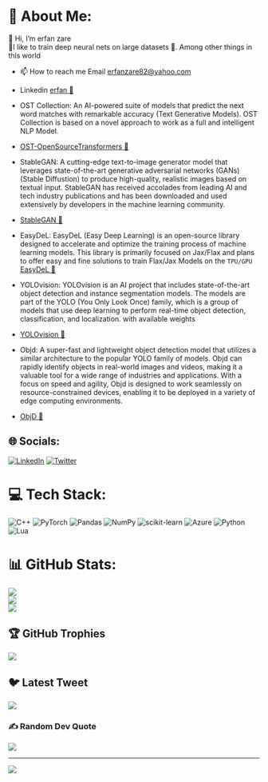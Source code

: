 # 💫 About Me:
👋 Hi, I’m erfan zare<br>👀I like to train deep neural nets on large datasets 🧠. Among other things in this world

- 📫 How to reach me Email erfanzare82@yahoo.com
- Linkedin [erfan 🚀](https://www.linkedin.com/in/erfan-zare-chavoshi-908258239/)

- OST Collection: An AI-powered suite of models that predict the next word matches with remarkable accuracy (Text Generative Models). OST Collection is based on a novel approach to work as a full and intelligent NLP Model.

- [OST-OpenSourceTransformers 🚀](https://github.com/erfanzar/OST-OpenSourceTransformers)

- StableGAN: A cutting-edge text-to-image generator model that leverages state-of-the-art generative adversarial networks (GANs)(Stable Diffustion) to produce high-quality, realistic images based on textual input. StableGAN has received accolades from leading AI and tech industry publications and has been downloaded and used extensively by developers in the machine learning community.
- [StableGAN 🚀](https://github.com/erfanzar/CreativeGAN)

- EasyDeL: EasyDeL (Easy Deep Learning) is an open-source library designed to accelerate and optimize the training process of machine learning models. This library is primarily focused on Jax/Flax and plans to offer easy and fine solutions to train Flax/Jax Models on the `TPU/GPU`
[EasyDeL 🚀](https://github.com/erfanzar/EasyDeL)

- YOLOvision: YOLOvision is an AI project that includes state-of-the-art object detection and instance segmentation models. The models are part of the YOLO (You Only Look Once) family, which is a group of models that use deep learning to perform real-time object detection, classification, and localization. with available weights
- [YOLOvision 🚀](https://github.com/erfanzar/YOLOvision)


- Objd: A super-fast and lightweight object detection model that utilizes a similar architecture to the popular YOLO family of models. Objd can rapidly identify objects in real-world images and videos, making it a valuable tool for a wide range of industries and applications. With a focus on speed and agility, Objd is designed to work seamlessly on resource-constrained devices, enabling it to be deployed in a variety of edge computing environments.
- [ObjD 🚀](https://github.com/erfanzar/ObjD)

## 🌐 Socials:
[![LinkedIn](https://img.shields.io/badge/LinkedIn-%230077B5.svg?logo=linkedin&logoColor=white)](https://linkedin.com/in/https://www.linkedin.com/in/erfan-zare-chavoshi-908258239/) [![Twitter](https://img.shields.io/badge/Twitter-%231DA1F2.svg?logo=Twitter&logoColor=white)](https://twitter.com/https://twitter.com/Erfun07324313) 

# 💻 Tech Stack:
![C++](https://img.shields.io/badge/c++-%2300599C.svg?style=flat-square&logo=c%2B%2B&logoColor=white) ![PyTorch](https://img.shields.io/badge/PyTorch-%23EE4C2C.svg?style=flat-square&logo=PyTorch&logoColor=white) ![Pandas](https://img.shields.io/badge/pandas-%23150458.svg?style=flat-square&logo=pandas&logoColor=white) ![NumPy](https://img.shields.io/badge/numpy-%23013243.svg?style=flat-square&logo=numpy&logoColor=white) ![scikit-learn](https://img.shields.io/badge/scikit--learn-%23F7931E.svg?style=flat-square&logo=scikit-learn&logoColor=white) ![Azure](https://img.shields.io/badge/azure-%230072C6.svg?style=flat-square&logo=azure-devops&logoColor=white) ![Python](https://img.shields.io/badge/python-3670A0?style=flat-square&logo=python&logoColor=ffdd54) ![Lua](https://img.shields.io/badge/lua-%232C2D72.svg?style=flat-square&logo=lua&logoColor=white)
# 📊 GitHub Stats:
![](https://github-readme-stats.vercel.app/api?username=erfanzar&theme=tokyonight&hide_border=false&include_all_commits=true&count_private=true)<br/>
![](https://github-readme-streak-stats.herokuapp.com/?user=erfanzar&theme=tokyonight&hide_border=false)<br/>
![](https://github-readme-stats.vercel.app/api/top-langs/?username=erfanzar&theme=tokyonight&hide_border=false&include_all_commits=true&count_private=true&layout=compact)

## 🏆 GitHub Trophies
![](https://github-profile-trophy.vercel.app/?username=erfanzar&theme=discord&no-frame=false&no-bg=true&margin-w=4)

## 🐦 Latest Tweet
[![](https://gtce.itsvg.in/api?username=https://twitter.com/Erfun07324313)](https://github.com/VishwaGauravIn/github-twitter-card-embed)

### ✍️ Random Dev Quote
![](https://quotes-github-readme.vercel.app/api?type=horizontal&theme=tokyonight)

---
[![](https://visitcount.itsvg.in/api?id=erfanzar&icon=3&color=6)](https://visitcount.itsvg.in)

<!-- Proudly created with GPRM ( https://gprm.itsvg.in ) -->
